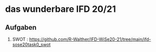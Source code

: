 # das wunderbare IFD 20/21

## Aufgaben
1. SWOT : https://github.com/R-Walther/IFD-WiSe20-21/tree/main/ifd-sose20task0_swot
